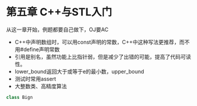 # 第五章 C++与STL入门
从这一章开始，例题都要自己做下，OJ要AC
* C++中声明数组时，可以用const声明的常数，C++中这种写法更推荐，而不用#define声明常数
* 引用是别名，虽然功能上比指针弱，但是减少了出错的可能，提高了代码可读性。
* lower_bound返回大于或等于e的最小数，upper_bound
* 测试时常用assert
* 大整数类、高精度算法
```cpp
class Bign
```
